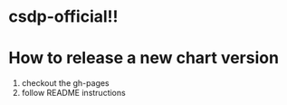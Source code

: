 # csdp-official!!

# How to release a new chart version

1. checkout the gh-pages
2. follow README instructions
